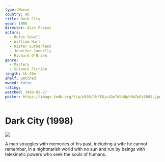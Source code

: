 ```yaml
---
type: Movie
country: AU
title: Dark City
year: 1998
director: Alex Proyas
actors:
  - Rufus Sewell
  - William Hurt
  - Kiefer Sutherland
  - Jennifer Connelly
  - Richard O'Brien
genre:
  - Mystery
  - Science Fiction
length: 1h 40m
shelf: watched
owned: false
rating:
watched: 1998-02-27
poster: https://image.tmdb.org/t/p/w500/tNPEGju4DpTdbhBphNmZoEi9Bd3.jpg
---
```


# Dark City (1998)

![](https://image.tmdb.org/t/p/w500/tNPEGju4DpTdbhBphNmZoEi9Bd3.jpg)

A man struggles with memories of his past, including a wife he cannot remember, in a nightmarish world with no sun and run by beings with telekinetic powers who seek the souls of humans.